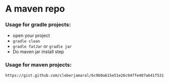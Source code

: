 # A maven repo

### Usage for gradle projects:

- open your project
- `gradle clean`
- `gradle fatJar` or `gradle jar`
- Do maven jar install step

### Usage for maven projects:
`https://gist.github.com/cleberjamaral/6c9b0a615e51e26c94ffe407a641f531`
